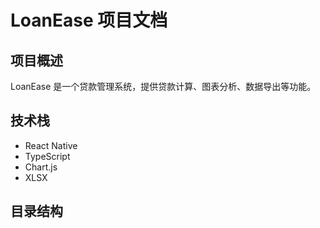 # LoanEase 项目文档

## 项目概述
LoanEase 是一个贷款管理系统，提供贷款计算、图表分析、数据导出等功能。

## 技术栈
- React Native
- TypeScript
- Chart.js
- XLSX

## 目录结构